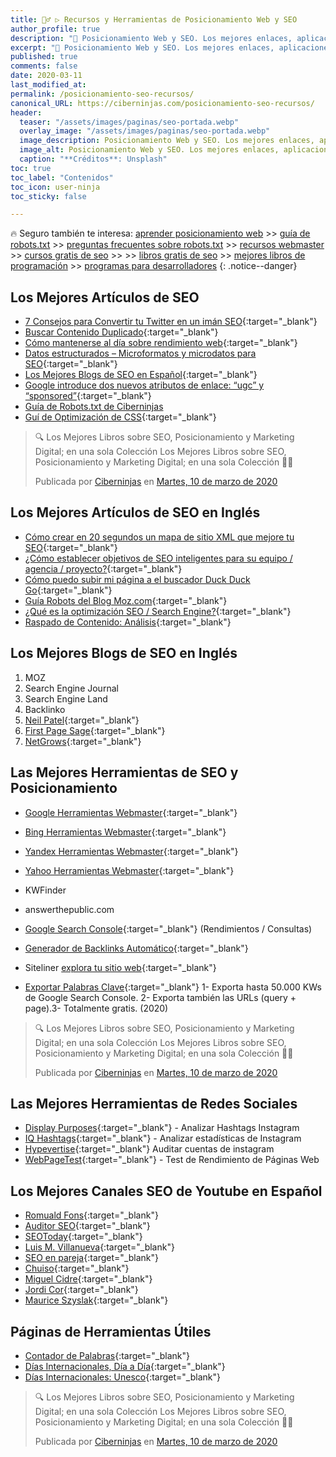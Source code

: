```yaml
---
title: 🕵️‍♂️ ▷ Recursos y Herramientas de Posicionamiento Web y SEO 
author_profile: true
description: "📌 Posicionamiento Web y SEO. Los mejores enlaces, aplicaciones y herramientas que existen."
excerpt: "📌 Posicionamiento Web y SEO. Los mejores enlaces, aplicaciones y herramientas que existen."
published: true
comments: false
date: 2020-03-11
last_modified_at: 
permalink: /posicionamiento-seo-recursos/
canonical_URL: https://ciberninjas.com/posicionamiento-seo-recursos/
header:
  teaser: "/assets/images/paginas/seo-portada.webp"
  overlay_image: "/assets/images/paginas/seo-portada.webp"
  image_description: Posicionamiento Web y SEO. Los mejores enlaces, aplicaciones y herramientas que existen.
  image_alt: Posicionamiento Web y SEO. Los mejores enlaces, aplicaciones y herramientas que existen.
  caption: "**Créditos**: Unsplash"
toc: true
toc_label: "Contenidos"
toc_icon: user-ninja
toc_sticky: false

---
```


🔥 Seguro también te interesa: [aprender posicionamiento web](/posicionamiento-web-seo/) >> [guía de robots.txt](/robots-txt/) >> [preguntas frecuentes sobre robots.txt](/robots-txt-preguntas-frecuentes/) >> [recursos webmaster](/recursos-herramientas-webmaster/) >> [cursos gratis de seo](/cursos-tecnologia/#seo-y-posicionamiento-) >> >> [libros gratis de seo](/biblioteca-de-programacion-y-tecnologia/#seo-y-posicionamiento-) >> [mejores libros de programación](/programar/) >> [programas para desarrolladores](/mejores-editores-texto/)
{: .notice--danger}

## Los Mejores Artículos de SEO

- [7 Consejos para Convertir tu Twitter en un imán SEO](http://www.ticweb.es/7-consejos-para-convertir-su-twitter-en-un-iman-seo){:target="_blank"}
- [Buscar Contenido Duplicado](https://blog.alexa.com/duplicate-content-checker){:target="_blank"}
- [Cómo mantenerse al día sobre rendimiento web](https://perf.reviews/blog/mantenerse-al-dia){:target="_blank"}
- [Datos estructurados – Microformatos y microdatos para SEO](https://www.initcoms.com/datos-estructurados-microformatos-microdatos-para-seo/#Microformatos_RDFa_microdatos_schemaorg8230Que_utilizar){:target="_blank"}
- [Los Mejores Blogs de SEO en Español](https://alexserrano.es/mejores-blogs-de-seo-en-espanol/){:target="_blank"}
- [Google introduce dos nuevos atributos de enlace: “ugc” y “sponsored”](https://useo.es/ugc-sponsored-nofollow){:target="_blank"}
- [Guía de Robots.txt de Ciberninjas](/robots-txt/)
- [Guí de Optimización de CSS](https://www.humanlevel.com/articulos/desarrollo-web/optimizacion-de-css.html){:target="_blank"}

<div class="fb-post" data-href="https://www.facebook.com/ciberninjas/posts/1336704793183039" data-width="850" data-show-text="true"><blockquote cite="https://developers.facebook.com/ciberninjas/posts/1336704793183039" class="fb-xfbml-parse-ignore"><p>🔍 Los Mejores Libros sobre SEO, Posicionamiento y Marketing Digital; en una sola Colección Los Mejores Libros sobre SEO, Posicionamiento y Marketing Digital; en una sola Colección 🕵️‍♂️</p>Publicada por <a href="https://www.facebook.com/ciberninjas/">Ciberninjas</a> en&nbsp;<a href="https://developers.facebook.com/ciberninjas/posts/1336704793183039">Martes, 10 de marzo de 2020</a></blockquote></div>

## Los Mejores Artículos de SEO en Inglés

- [Cómo crear en 20 segundos un mapa de sitio XML que mejore tu SEO](https://neilpatel.com/es/blog/mapa-de-sitio-xml/){:target="_blank"}
- [¿Cómo establecer objetivos de SEO inteligentes para su equipo / agencia / proyecto?](https://moz.com/blog/smart-seo-goals){:target="_blank"}
- [Cómo puedo subir mi página a el buscador Duck Duck Go](https://kutt.it/duckduckgo-subir-pagina){:target="_blank"}
- [Guía Robots del Blog Moz.com](https://moz.com/learn/seo/robotstxt){:target="_blank"}
- [¿Qué es la optimización SEO / Search Engine?](https://searchengineland.com/guide/what-is-seo){:target="_blank"}
- [Raspado de Contenido: Análisis](https://neilpatel.com/blog/content-scrapers){:target="_blank"}

## Los Mejores Blogs de SEO en Inglés

1. MOZ
2. Search Engine Journal
3. Search Engine Land
4. Backlinko
5. [Neil Patel](https://neilpatel.com/es/blog){:target="_blank"}
6. [First Page Sage](https://firstpagesage.com/seo-blog/){:target="_blank"}
7. [NetGrows](https://netgrows.com/){:target="_blank"}

## Las Mejores Herramientas de SEO y Posicionamiento

- [Google Herramientas Webmaster](https://kutt.it/webmaster-google "Herramientas de Webmaster Gratis ofrecidas por el buscador Google"){:target="_blank"}
- [Bing Herramientas Webmaster](https://kutt.it/webmaster-bing "Herramientas de Webmaster Gratis ofrecidas por el buscador Bing"){:target="_blank"}
- [Yandex Herramientas Webmaster](https://kutt.it/webmaster-yandex "Herramientas de Webmaster Gratis ofrecidas por el buscador Yandex"){:target="_blank"}
- [Yahoo Herramientas Webmaster](https://kutt.it/webmaster-yahoo "Herramientas de Webmaster Gratis ofrecidas por el buscador Yahoo"){:target="_blank"}
- KWFinder
- answerthepublic.com
- [Google Search Console](https://search.google.com/search-console/about){:target="_blank"} (Rendimientos / Consultas)
- [Generador de Backlinks Automático](https://netgrows.com/es/backlinks-automaticos){:target="_blank"}
- Siteliner [explora tu sitio web](http://www.siteliner.com){:target="_blank"}

- [Exportar Palabras Clave](https://www.mecagoenlos.com/tools/){:target="_blank"} 1- Exporta hasta 50.000 KWs de Google Search Console. 2- Exporta también las URLs (query + page).3- Totalmente gratis. (2020)

<div class="fb-post" data-href="https://www.facebook.com/ciberninjas/posts/1336704793183039" data-width="850" data-show-text="true"><blockquote cite="https://developers.facebook.com/ciberninjas/posts/1336704793183039" class="fb-xfbml-parse-ignore"><p>🔍 Los Mejores Libros sobre SEO, Posicionamiento y Marketing Digital; en una sola Colección Los Mejores Libros sobre SEO, Posicionamiento y Marketing Digital; en una sola Colección 🕵️‍♂️</p>Publicada por <a href="https://www.facebook.com/ciberninjas/">Ciberninjas</a> en&nbsp;<a href="https://developers.facebook.com/ciberninjas/posts/1336704793183039">Martes, 10 de marzo de 2020</a></blockquote></div>

## Las Mejores Herramientas de Redes Sociales

- [Display Purposes](https://displaypurposes.com/){:target="_blank"} - Analizar Hashtags Instagram
- [IQ Hashtags](https://iqhashtags.com/){:target="_blank"} - Analizar estadísticas de Instagram
- [Hypevertise](/hypevertise-auditaria-de-cuentas-de-instagram/ "Auditar Cuentas de Instagram"){:target="_blank"} Auditar cuentas de instagram
- [WebPageTest](https://webpagetest.org/){:target="_blank"} - Test de Rendimiento de Páginas Web

## Los Mejores Canales SEO de Youtube en Español

- [Romuald Fons](https://www.youtube.com/channel/UCdZBLznygSwo7iHbydGtxaw/videos){:target="_blank"}
- [Auditor SEO](https://www.youtube.com/channel/UC5itNS76OaC7RSiPtJhFcww/videos){:target="_blank"}
- [SEOToday](https://www.youtube.com/channel/UCaEC693Oqchmd9QJ-_CSChw/videos){:target="_blank"}
- [Luis M. Villanueva](https://www.youtube.com/user/luismvillanuevag/videos){:target="_blank"}
- [SEO en pareja](https://www.youtube.com/channel/UCE_yPEQQJD-6YOJQ8IQpJLA/videos){:target="_blank"}
- [Chuiso](https://www.youtube.com/user/chuisochuisez/videos){:target="_blank"}
- [Miguel Cidre](https://www.youtube.com/user/cidrex/videos){:target="_blank"}
- [Jordi Cor](https://www.youtube.com/channel/UC5dEPIeQC29MZRAGcjy-aAQ/videos){:target="_blank"}
- [Maurice Szyslak](https://www.youtube.com/channel/UCBq3F30xCad0KvIK2HFV61Q/videos){:target="_blank"}

## Páginas de Herramientas Útiles

- [Contador de Palabras](https://www.palabrasque.com/contador-de-palabras){:target="_blank"}
- [Días Internacionales, Día a Día](https://www.diainternacionalde.com){:target="_blank"}
- [Días Internacionales: Unesco](http://www.unesco.org/new/es/unesco/events/prizes-and-celebrations/celebrations/international-days/){:target="_blank"}

<div class="fb-post" data-href="https://www.facebook.com/ciberninjas/posts/1336704793183039" data-width="850" data-show-text="true"><blockquote cite="https://developers.facebook.com/ciberninjas/posts/1336704793183039" class="fb-xfbml-parse-ignore"><p>🔍 Los Mejores Libros sobre SEO, Posicionamiento y Marketing Digital; en una sola Colección Los Mejores Libros sobre SEO, Posicionamiento y Marketing Digital; en una sola Colección 🕵️‍♂️</p>Publicada por <a href="https://www.facebook.com/ciberninjas/">Ciberninjas</a> en&nbsp;<a href="https://developers.facebook.com/ciberninjas/posts/1336704793183039">Martes, 10 de marzo de 2020</a></blockquote></div>
